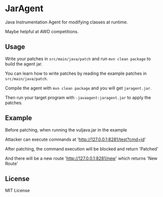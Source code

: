 # JarAgent

Java Instrumentation Agent for modifying classes at runtime.

Maybe helpful at AWD competitions.

## Usage

Write your patches in `src/main/java/patch` and run `mvn clean package` to build the agent jar.

You can learn how to write patches by reading the example patches in `src/main/java/patch`.

Compile the agent with `mvn clean package` and you will get `jaragent.jar`.

Then run your target program with `-javaagent:jaragent.jar` to apply the patches.

## Example

Before patching, when running the vuljava.jar in the example

Attacker can execute commands at 'http://127.0.0.1:8281/test?cmd=id'

After patching, the command execution will be blocked and return 'Patched'

And there will be a new route 'http://127.0.0.1:8281/new' which returns 'New Route' 

## License

MIT License
